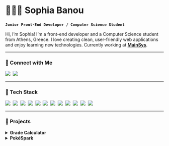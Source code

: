 # 👩🏻‍💻 Sophia Banou

**`Junior Front-End Developer / Computer Science Student`**

Hi, I’m Sophia! I’m a front-end developer and a Computer Science student from Athens, Greece. I love creating clean, user-friendly web applications and enjoy learning new technologies. Currently working at **[MainSys](https://mainsys.eu)**.

---

### 🔗 Connect with Me

<p align='left'>
  <a href="https://www.linkedin.com/in/sophia-spyridoula-banou-43a100265"><img src="https://img.shields.io/badge/linkedin-%230077B5.svg?&style=for-the-badge&logo=linkedin&logoColor=white" /></a>&nbsp;
  <a href="mailto:sophiabanou@hotmail.com"><img src="https://img.shields.io/badge/email-%23D14836.svg?&style=for-the-badge&logo=gmail&logoColor=white" /></a>&nbsp;
</p>

---

### 🧰 Tech Stack

<p>
  <img src="https://img.shields.io/badge/-css3-1572B6?logo=css3&logoColor=white&style=for-the-badge" />&nbsp;
  <img src="https://img.shields.io/badge/-html5-E34F26?logo=html5&logoColor=white&style=for-the-badge" />&nbsp;
  <img src="https://img.shields.io/badge/-javascript-F7DF1E?logo=javascript&logoColor=black&style=for-the-badge" />&nbsp;
  <img src="https://img.shields.io/badge/-typescript-3178C6?logo=typescript&logoColor=white&style=for-the-badge" />&nbsp;
  <img src="https://img.shields.io/badge/-tailwindcss-06B6D4?logo=tailwindcss&logoColor=white&style=for-the-badge" />&nbsp;
  <img src="https://img.shields.io/badge/-bootstrap-7952B3?logo=bootstrap&logoColor=white&style=for-the-badge" />&nbsp;
  <img src="https://img.shields.io/badge/-react-%2320232a?logo=react&logoColor=%2361DAFB&style=for-the-badge" />&nbsp;
  <img src="https://img.shields.io/badge/-react native-%2320232a?logo=react&logoColor=%2361DAFB&style=for-the-badge" />&nbsp;
  <img src="https://img.shields.io/badge/-astro-BC52EE?logo=astro&logoColor=white&style=for-the-badge" />&nbsp;
  <img src="https://img.shields.io/badge/-next.js-black?logo=next.js&logoColor=white&style=for-the-badge" />&nbsp;
  <img src="https://img.shields.io/badge/-figma-F24E1E?logo=figma&logoColor=white&style=for-the-badge" />&nbsp;
  <img src="https://img.shields.io/badge/-framer-05F?logo=framer&logoColor=white&style=for-the-badge" />&nbsp;
</p>

---

### 📂 Projects

<details>
  <summary><strong>Grade Calculator</strong></summary>

  <div style="display: flex; align-items: flex-start;">
    <img src="./images/Grade-Calculator-Preview.png" width="280" style="margin-right: 20px;"/>
    <div>
      <p>A degree progress calculator for the Department of Informatics and Telecommunications of the UoA. Allows students to track their academic progress.</p>
      <p><strong>Technologies</strong>: React, Tailwind CSS, JavaScript</p>
      <p>
        ![In Progress](https://img.shields.io/badge/Status-In%20Progress-yellow?style=for-the-badge&logo=progress)
      </p>
      <p><a href="https://github.com/sophiabanou/grade-calculator">View Project</a></p>
    </div>
  </div>

</details>

<details>
  <summary><strong>PokéSpark</strong></summary>

  <div style="display: flex; align-items: flex-start;">
    <img src="./images/PokeSpark-Preview.png" width="280" style="margin-right: 20px;" />
    <div>
      <p>A Pokédex web app that lets you search and view information about various Pokémon.</p>
      <p><strong>Technologies</strong>: Astro</p>
      <p>
        ![Design Phase](https://img.shields.io/badge/Status-Design%20Phase-blue?style=for-the-badge&logo=design)
      </p>
      <p><a href="https://github.com/sophiabanou/pokedex">View Project</a></p>
    </div>
  </div>

</details>


